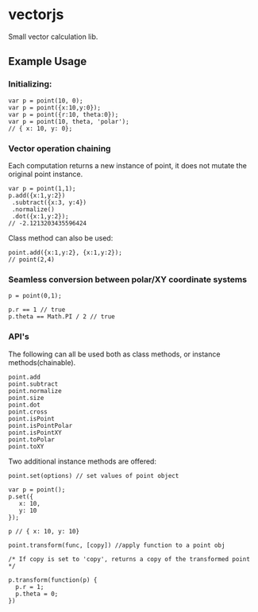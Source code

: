 vectorjs
========

Small vector calculation lib.

## Example Usage

### Initializing:
```
var p = point(10, 0);
var p = point({x:10,y:0});
var p = point({r:10, theta:0});
var p = point(10, theta, 'polar');
// { x: 10, y: 0};
```

### Vector operation chaining
Each computation returns a new instance of point, it does not mutate the original point instance.

```
var p = point(1,1);
p.add({x:1,y:2})
 .subtract({x:3, y:4})
 .normalize()
 .dot({x:1,y:2});
// -2.1213203435596424
```

Class method can also be used:
```
point.add({x:1,y:2}, {x:1,y:2});
// point(2,4)
```

### Seamless conversion between polar/XY coordinate systems
```
p = point(0,1);

p.r == 1 // true
p.theta == Math.PI / 2 // true
```

### API's

The following can all be used both as class methods, or instance methods(chainable).
```
point.add
point.subtract
point.normalize
point.size
point.dot
point.cross
point.isPoint
point.isPointPolar
point.isPointXY
point.toPolar
point.toXY
```
Two additional instance methods are offered:
```
point.set(options) // set values of point object

var p = point();
p.set({
   x: 10, 
   y: 10
});

p // { x: 10, y: 10}

point.transform(func, [copy]) //apply function to a point obj

/* If copy is set to 'copy', returns a copy of the transformed point */

p.transform(function(p) {
  p.r = 1;
  p.theta = 0;
})
```




